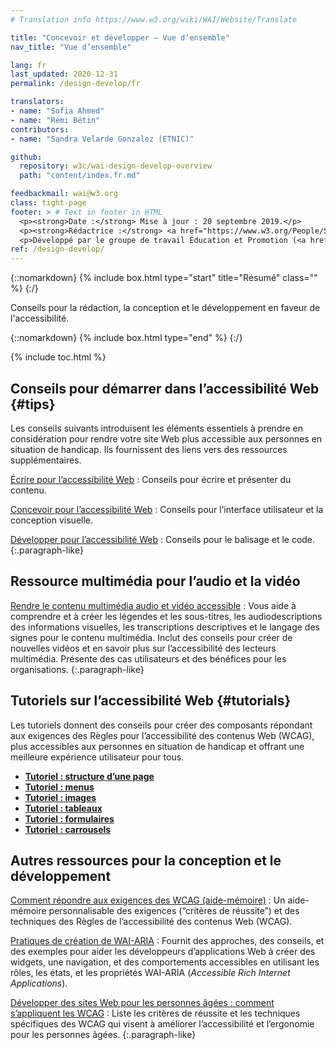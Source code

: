 ```yaml
---
# Translation info https://www.w3.org/wiki/WAI/Website/Translate

title: "Concevoir et développer – Vue d’ensemble"
nav_title: "Vue d’ensemble"

lang: fr
last_updated: 2020-12-31
permalink: /design-develop/fr

translators:
- name: "Sofia Ahmed"
- name: "Rémi Bétin"
contributors:
- name: "Sandra Velarde Gonzalez (ETNIC)"

github:
  repository: w3c/wai-design-develop-overview
  path: "content/index.fr.md"

feedbackmail: wai@w3.org
class: tight-page
footer: > # Text in footer in HTML
  <p><strong>Date :</strong> Mise à jour : 20 septembre 2019.</p>
  <p><strong>Rédactrice :</strong> <a href="https://www.w3.org/People/Shawn/">Shawn Lawton Henry</a>.</p>
  <p>Développé par le groupe de travail Éducation et Promotion (<a href="http://www.w3.org/WAI/EO/">EOWG</a>).</p>
ref: /design-develop/
---
```


{::nomarkdown}
{% include box.html type="start" title="Résumé" class="" %}
{:/}

Conseils pour la rédaction, la conception et le développement en faveur de l'accessibilité.

{::nomarkdown}
{% include box.html type="end" %}
{:/}


{% include toc.html %}

## Conseils pour démarrer dans l’accessibilité Web {#tips}

Les conseils suivants introduisent les éléments essentiels à prendre en considération pour rendre votre site Web plus accessible aux personnes en situation de handicap. Ils fournissent des liens vers des ressources supplémentaires.

[Écrire pour l’accessibilité Web](/tips/writing/)
: Conseils pour écrire et présenter du contenu.

[Concevoir pour l’accessibilité Web](/tips/designing/)
: Conseils pour l’interface utilisateur et la conception visuelle.

[Développer pour l’accessibilité Web](/tips/developing/)
: Conseils pour le balisage et le code.
{:.paragraph-like}

## Ressource multimédia pour l’audio et la vidéo

[Rendre le contenu multimédia audio et vidéo accessible](https://www.w3.org/WAI/media/av/)
: Vous aide à comprendre et à créer les légendes et les sous-titres, les audiodescriptions des informations visuelles, les transcriptions descriptives et le langage des signes pour le contenu multimédia. Inclut des conseils pour créer de nouvelles vidéos et en savoir plus sur l’accessibilité des lecteurs multimédia. Présente des cas utilisateurs et des bénéfices pour les organisations.
{:.paragraph-like}

## Tutoriels sur l’accessibilité Web {#tutorials}

Les tutoriels donnent des conseils pour créer des composants répondant aux exigences des Règles pour l’accessibilité des contenus Web (WCAG), plus accessibles aux personnes en situation de handicap et offrant une meilleure expérience utilisateur pour tous.

* **[Tutoriel : structure d’une page](https://www.w3.org/WAI/tutorials/page-structure/)**
* **[Tutoriel : menus](https://www.w3.org/WAI/tutorials/menus/)**
* **[Tutoriel : images](https://www.w3.org/WAI/tutorials/images/)**
* **[Tutoriel : tableaux](https://www.w3.org/WAI/tutorials/tables/)**
* **[Tutoriel : formulaires](https://www.w3.org/WAI/tutorials/forms/)**
* **[Tutoriel : carrousels](https://www.w3.org/WAI/tutorials/carousels/)**

## Autres ressources pour la conception et le développement

[Comment répondre aux exigences des WCAG (aide-mémoire)](https://www.w3.org/WAI/WCAG21/quickref/)
: Un aide-mémoire personnalisable des exigences (“critères de réussite”) et des techniques des Règles de l’accessibilité des contenus Web (WCAG).

[Pratiques de création de WAI-ARIA](https://www.w3.org/TR/wai-aria-practices/)
: Fournit des approches, des conseils, et des exemples pour aider les développeurs d’applications Web à créer des widgets, une navigation, et des comportements accessibles en utilisant les rôles, les états, et les propriétés WAI-ARIA (<i>Accessible Rich Internet Applications</i>).

[Développer des sites Web pour les personnes âgées : comment s’appliquent les WCAG](https://www.w3.org/WAI/older-users/developing/)
: Liste les critères de réussite et les techniques spécifiques des WCAG qui visent à améliorer l’accessibilité et l’ergonomie pour les personnes âgées.
{:.paragraph-like}
